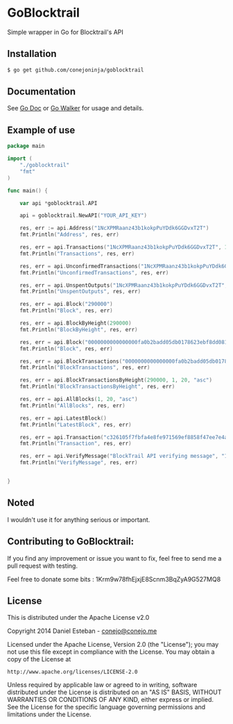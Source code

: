 GoBlocktrail
==========
Simple wrapper in Go for Blocktrail's API


## Installation


```bash
$ go get github.com/conejoninja/goblocktrail
```

## Documentation
See [Go Doc](http://godoc.org/github.com/conejoninja/goblocktrail) or [Go Walker](http://gowalker.org/github.com/conejoninja/goblocktrail) for usage and details.

## Example of use

```go
package main

import (
    "./goblocktrail"
    "fmt"
)

func main() {

    var api *goblocktrail.API

    api = goblocktrail.NewAPI("YOUR_API_KEY")

    res, err := api.Address("1NcXPMRaanz43b1kokpPuYDdk6GGDvxT2T")
    fmt.Println("Address", res, err)

    res, err = api.Transactions("1NcXPMRaanz43b1kokpPuYDdk6GGDvxT2T", 1, 200, "asc")
    fmt.Println("Transactions", res, err)

    res, err = api.UnconfirmedTransactions("1NcXPMRaanz43b1kokpPuYDdk6GGDvxT2T", 1, 200, "asc")
    fmt.Println("UnconfirmedTransactions", res, err)

    res, err = api.UnspentOutputs("1NcXPMRaanz43b1kokpPuYDdk6GGDvxT2T", 1, 200, "asc")
    fmt.Println("UnspentOutputs", res, err)

    res, err = api.Block("290000")
    fmt.Println("Block", res, err)

    res, err = api.BlockByHeight(290000)
    fmt.Println("BlockByHeight", res, err)

    res, err = api.Block("0000000000000000fa0b2badd05db0178623ebf8dd081fe7eb874c26e27d0b3b")
    fmt.Println("Block", res, err)

    res, err = api.BlockTransactions("0000000000000000fa0b2badd05db0178623ebf8dd081fe7eb874c26e27d0b3b", 1, 2, "asc")
    fmt.Println("BlockTransactions", res, err)

    res, err = api.BlockTransactionsByHeight(290000, 1, 20, "asc")
    fmt.Println("BlockTransactionsByHeight", res, err)

    res, err = api.AllBlocks(1, 20, "asc")
    fmt.Println("AllBlocks", res, err)

    res, err = api.LatestBlock()
    fmt.Println("LatestBlock", res, err)

    res, err = api.Transaction("c326105f7fbfa4e8fe971569ef8858f47ee7e4aa5e8e7c458be8002be3d86aad")
    fmt.Println("Transaction", res, err)

    res, err = api.VerifyMessage("BlockTrail API verifying message", "1F26pNMrywyZJdr22jErtKcjF8R3Ttt55G", "H3y1vHBgBfV+7vTCnlhnA0dfacRsbucHxPWR/uFIB8yoQkfJ0oi71/FRze710sorujdC+LsvId7Jq7VV9g38tZw=")
    fmt.Println("VerifyMessage", res, err)


}
```

## Noted
I wouldn't use it for anything serious or important.

## Contributing to GoBlocktrail:

If you find any improvement or issue you want to fix, feel free to send me a pull request with testing.

Feel free to donate some bits : 1Krm9w78fhEjxjE8Scnm3BqZyA9G527MQ8


## License

This is distributed under the Apache License v2.0

Copyright 2014 Daniel Esteban  -  conejo@conejo.me

Licensed under the Apache License, Version 2.0 (the "License");
you may not use this file except in compliance with the License.
You may obtain a copy of the License at

    http://www.apache.org/licenses/LICENSE-2.0

Unless required by applicable law or agreed to in writing, software
distributed under the License is distributed on an "AS IS" BASIS,
WITHOUT WARRANTIES OR CONDITIONS OF ANY KIND, either express or implied.
See the License for the specific language governing permissions and
limitations under the License.

